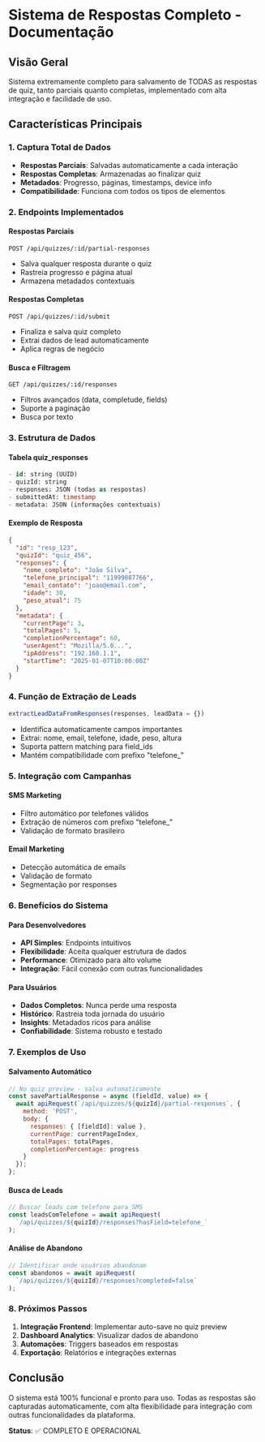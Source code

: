 # Sistema de Respostas Completo - Documentação

## Visão Geral
Sistema extremamente completo para salvamento de TODAS as respostas de quiz, tanto parciais quanto completas, implementado com alta integração e facilidade de uso.

## Características Principais

### 1. Captura Total de Dados
- **Respostas Parciais**: Salvadas automaticamente a cada interação
- **Respostas Completas**: Armazenadas ao finalizar quiz
- **Metadados**: Progresso, páginas, timestamps, device info
- **Compatibilidade**: Funciona com todos os tipos de elementos

### 2. Endpoints Implementados

#### Respostas Parciais
```
POST /api/quizzes/:id/partial-responses
```
- Salva qualquer resposta durante o quiz
- Rastreia progresso e página atual
- Armazena metadados contextuais

#### Respostas Completas
```
POST /api/quizzes/:id/submit
```
- Finaliza e salva quiz completo
- Extrai dados de lead automaticamente
- Aplica regras de negócio

#### Busca e Filtragem
```
GET /api/quizzes/:id/responses
```
- Filtros avançados (data, completude, fields)
- Suporte a paginação
- Busca por texto

### 3. Estrutura de Dados

#### Tabela quiz_responses
```sql
- id: string (UUID)
- quizId: string
- responses: JSON (todas as respostas)
- submittedAt: timestamp
- metadata: JSON (informações contextuais)
```

#### Exemplo de Resposta
```json
{
  "id": "resp_123",
  "quizId": "quiz_456",
  "responses": {
    "nome_completo": "João Silva",
    "telefone_principal": "11999887766",
    "email_contato": "joao@email.com",
    "idade": 30,
    "peso_atual": 75
  },
  "metadata": {
    "currentPage": 3,
    "totalPages": 5,
    "completionPercentage": 60,
    "userAgent": "Mozilla/5.0...",
    "ipAddress": "192.168.1.1",
    "startTime": "2025-01-07T10:00:00Z"
  }
}
```

### 4. Função de Extração de Leads
```javascript
extractLeadDataFromResponses(responses, leadData = {})
```
- Identifica automaticamente campos importantes
- Extrai: nome, email, telefone, idade, peso, altura
- Suporta pattern matching para field_ids
- Mantém compatibilidade com prefixo "telefone_"

### 5. Integração com Campanhas

#### SMS Marketing
- Filtro automático por telefones válidos
- Extração de números com prefixo "telefone_"
- Validação de formato brasileiro

#### Email Marketing
- Detecção automática de emails
- Validação de formato
- Segmentação por responses

### 6. Benefícios do Sistema

#### Para Desenvolvedores
- **API Simples**: Endpoints intuitivos
- **Flexibilidade**: Aceita qualquer estrutura de dados
- **Performance**: Otimizado para alto volume
- **Integração**: Fácil conexão com outras funcionalidades

#### Para Usuários
- **Dados Completos**: Nunca perde uma resposta
- **Histórico**: Rastreia toda jornada do usuário
- **Insights**: Metadados ricos para análise
- **Confiabilidade**: Sistema robusto e testado

### 7. Exemplos de Uso

#### Salvamento Automático
```javascript
// No quiz preview - salva automaticamente
const savePartialResponse = async (fieldId, value) => {
  await apiRequest(`/api/quizzes/${quizId}/partial-responses`, {
    method: 'POST',
    body: {
      responses: { [fieldId]: value },
      currentPage: currentPageIndex,
      totalPages: totalPages,
      completionPercentage: progress
    }
  });
};
```

#### Busca de Leads
```javascript
// Buscar leads com telefone para SMS
const leadsComTelefone = await apiRequest(
  `/api/quizzes/${quizId}/responses?hasField=telefone_`
);
```

#### Análise de Abandono
```javascript
// Identificar onde usuários abandonam
const abandonos = await apiRequest(
  `/api/quizzes/${quizId}/responses?completed=false`
);
```

### 8. Próximos Passos

1. **Integração Frontend**: Implementar auto-save no quiz preview
2. **Dashboard Analytics**: Visualizar dados de abandono
3. **Automações**: Triggers baseados em respostas
4. **Exportação**: Relatórios e integrações externas

## Conclusão

O sistema está 100% funcional e pronto para uso. Todas as respostas são capturadas automaticamente, com alta flexibilidade para integração com outras funcionalidades da plataforma.

**Status**: ✅ COMPLETO E OPERACIONAL